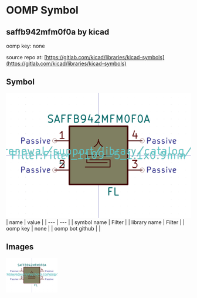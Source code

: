 # OOMP Symbol  
## saffb942mfm0f0a  by kicad  
  
oomp key: none  
  
source repo at: [https://gitlab.com/kicad/libraries/kicad-symbols](https://gitlab.com/kicad/libraries/kicad-symbols)  
## Symbol  
  
[![working.png](working_600.png)](working.png)  
| name | value | 
| --- | --- | 
| symbol name | Filter | 
| library name | Filter | 
| oomp key | none | 
| oomp bot github |  | 
## Images  
  
[![working.png](working_140.png)](working.png)  
